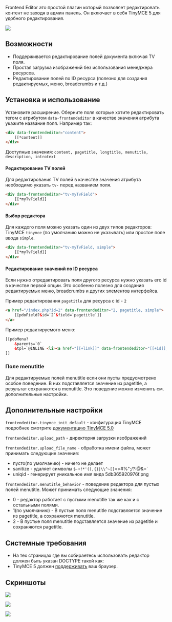 Frontend Editor это простой плагин который позволяет редактировать контент не заходя в админ панель. Он включает в себя TinyMCE 5 для удобного редактирования.

[![](https://file.modx.pro/files/5/c/8/5c8ed6dafbae4a9e2d4457b19787f0f1s.jpg)](https://file.modx.pro/files/5/c/8/5c8ed6dafbae4a9e2d4457b19787f0f1.png)

## Возможности

- Поддерживается редактирование полей документа включая TV поля.
- Простая загрузка изображений без использования менеджера ресурсов.
- Редактирование полей по ID ресурса (полезно для создания редактируемых, меню, breadcrumbs и т.д.)

## Установка и использование

Установите расширение. Оберните поля которые хотите редактировать тегом с атрибутом `data-frontendeditor` в качестве значения атрибута укажите название поля. Например так:

```html
<div data-frontendeditor="content">
    [[*content]]
</div>
```

Доступные значения: `content, pagetitle, longtitle, menutitle, description, introtext`

#### Редактирование TV полей

Для редактирования TV полей в качестве значения атрибута необходимо указать  `tv-` перед названием поля.

```html
<div data-frontendeditor="tv-myTvField">
    [[*myTvField]]
</div>
```

#### Выбор редактора

Для каждого поля можно указать один из двух типов редакторов: TinyMCE `tinymce` (по умолчанию можно не указывать) или простое поле ввода `simple`.

```html
<div data-frontendeditor="tv-myTvField, simple">
    [[*myTvField]]
</div>
```

#### Редактирование значений по ID ресурса

Если нужно отредактировать поля другого ресурса нужно указать его id в качестве первой опции. Это особенно полезно для создания редактируемых меню, breadcrumbs и других элементов интерфейса.

Пример редактирования `pagetitle` для ресурса с id - `2`

```html
<a href="/index.php?id=2" data-frontendeditor="2, pagetitle, simple">
    [[pdoField?&id=`2`&field=`pagetitle`]]
</a>
```

Пример редактируемого меню:

```html
[[pdoMenu?
    &parents=`0`
    &tpl=`@INLINE <li><a href="[[+link]]" data-frontendeditor="[[+id]], menutitle, simple">[[+menutitle]]</a>[[+wrapper]]</li>`
]]
```

### Поле menutitle

Для редактируемых полей menutitle если они пусты предусмотрено особое поведение. В них подставляется значение из pagetitle, а результат сохраняются в menutitle. Это поведение можно изменить см. дополнительные настройки.

## Дополнительные настройки

`frontendeditor.tinymce_init_default` - конфигурация TinyMCE подробнее смотрите [документацию TinyMCE 5.0 ][1]

`frontendeditor.upload_path` - директория загрузки изображений

`frontendeditor.upload_file_name` - обработка имени файла, может принимать следующие значения:

* пусто(по умолчанию) - ничего не делает
* sanitize - удаляет символы  `$-+!*'(),{}|\\^~[]`<>#%\";/?:@&=`
* uniqid - генерирует уникальное имя вида 5db365920976f.png

`frontendeditor.menutitle_behavior` - поведение редактора для пустых полей menutitle. Может принимать следующие значения:

* 0 - редактор работает с пустыми menutitle так же как и с остальными полями.
* 1(по умолчанию) - В пустые поля menutitle подставляется значение из pagetitle, а сохраняются menutitle.
* 2 - В пустые поля menutitle подставляется значение из pagetitle и сохраняются pagetitle.

## Системные требования

* На тех страницах где вы собираетесь использовать редактор должен быть указан DOCTYPE такой как: <!DOCTYPE html>
* TinyMCE 5 должен [поддерживать][2] ваш браузер.

## Cкриншоты

[![](https://file.modx.pro/files/1/6/1/1617d1d329d68265515338e0d4b9bd08.png)](https://file.modx.pro/files/1/6/1/1617d1d329d68265515338e0d4b9bd08.png)

[![](https://file.modx.pro/files/e/3/4/e3483249078e30ae051b9fd74f09dae5.png)](https://file.modx.pro/files/e/3/4/e3483249078e30ae051b9fd74f09dae5.png)

[![](https://file.modx.pro/files/7/4/a/74a888cbb8f1635033b868120a366850.png)](https://file.modx.pro/files/7/4/a/74a888cbb8f1635033b868120a366850.png)

[1]: https://www.tiny.cloud/docs/
[2]: https://www.tiny.cloud/docs/general-configuration-guide/system-requirements

